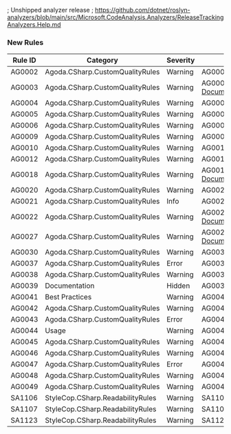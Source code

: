 ﻿; Unshipped analyzer release
; https://github.com/dotnet/roslyn-analyzers/blob/main/src/Microsoft.CodeAnalysis.Analyzers/ReleaseTrackingAnalyzers.Help.md

### New Rules

Rule ID | Category | Severity | Notes
--------|----------|----------|-------
AG0002 | Agoda.CSharp.CustomQualityRules | Warning | AG0002PrivateMethodsShouldNotBeTested
AG0003 | Agoda.CSharp.CustomQualityRules | Warning | AG0003HttpContextCannotBePassedAsMethodArgument, [Documentation](https://agoda-com.github.io/standards-c-sharp/services/framework-abstractions.html)
AG0004 | Agoda.CSharp.CustomQualityRules | Warning | AG0004DoNotUseHardCodedStringsToIdentifyTypes, [Documentation](https://agoda-com.github.io/standards-c-sharp/reflection/hard-coded-strings.html)
AG0005 | Agoda.CSharp.CustomQualityRules | Warning | AG0005TestMethodNamesMustFollowConvention, [Documentation](https://agoda-com.github.io/standards-c-sharp/testing/test-method-names-should-clearly-indicate-what-they-are-testing.html)
AG0006 | Agoda.CSharp.CustomQualityRules | Warning | AG0006RegisteredComponentShouldHaveExactlyOnePublicConstructor
AG0009 | Agoda.CSharp.CustomQualityRules | Warning | AG0009IHttpContextAccessorCannotBePassedAsMethodArgument
AG0010 | Agoda.CSharp.CustomQualityRules | Warning | AG0010PreventTestFixtureInheritance, [Documentation](https://agoda-com.github.io/standards-c-sharp/unit-testing/be-wary-of-refactoring-tests.html)
AG0012 | Agoda.CSharp.CustomQualityRules | Warning | AG0012TestMethodMustContainAtLeastOneAssertion, [Documentation](https://agoda-com.github.io/standards-c-sharp/testing/tests-as-a-specification.html)
AG0018 | Agoda.CSharp.CustomQualityRules | Warning | AG0018PermitOnlyCertainPubliclyExposedEnumerables, [Documentation](https://agoda-com.github.io/standards-c-sharp/collections/choosing-collection-implementation.html)
AG0020 | Agoda.CSharp.CustomQualityRules | Warning | AG0020AvoidReturningNullEnumerables, [Documentation](https://agoda-com.github.io/standards-c-sharp/collections/null-empty-enumerables.html)
AG0021 | Agoda.CSharp.CustomQualityRules | Info | AG0021PreferAsyncMethods, [Documentation](https://agoda-com.github.io/standards-c-sharp/async/consume-async-method.html)
AG0022 | Agoda.CSharp.CustomQualityRules | Warning | AG0022DoNotExposeBothSyncAndAsyncVersionsOfMethods, [Documentation](https://agoda-com.github.io/standards-c-sharp/async/expose-async-method.html)
AG0027 | Agoda.CSharp.CustomQualityRules | Warning | AG0027EnsureOnlyDataSeleniumIsUsedToFindElements, [Documentation](https://agoda-com.github.io/standards-c-sharp/gui-testing/data-selenium.html)
AG0030 | Agoda.CSharp.CustomQualityRules | Warning | AG0030PreventUseOfDynamics, [Documentation](https://agoda-com.github.io/standards-c-sharp/code-style/dynamics.html)
AG0037 | Agoda.CSharp.CustomQualityRules | Error | AG0037EnsureSeleniumTestHasOwnedByAttribute
AG0038 | Agoda.CSharp.CustomQualityRules | Warning | AG0038PreventUseOfRegionPreprocessorDirective, [Documentation](https://agoda-com.github.io/standards-c-sharp/code-style/regions.html)
AG0039 | Documentation | Hidden | AG0039MethodLineLengthAnalyzer, [Documentation](https://github.com/agoda-com/AgodaAnalyzers/blob/master/src/Agoda.Analyzers/RuleContent/AG0039MethodLineLengthAnalyzer.html)
AG0041 | Best Practices | Warning | AG0041LogTemplateAnalyzer, [Documentation](https://github.com/agoda-com/AgodaAnalyzers/blob/master/doc/AG0041.md)
AG0042 | Agoda.CSharp.CustomQualityRules | Warning | AG0042QuerySelectorShouldNotBeUsed, [Documentation](https://github.com/agoda-com/AgodaAnalyzers/blob/master/doc/AG0042.md)
AG0043 | Agoda.CSharp.CustomQualityRules | Error | AG0043NoBuildServiceProvider, [Documentation](https://github.com/agoda-com/AgodaAnalyzers/blob/master/doc/AG0043.md)
AG0044 | Usage | Warning | AG0044ForceOptionShouldNotBeUsed
AG0045 | Agoda.CSharp.CustomQualityRules | Warning | AG0045XPathShouldNotBeUsedInPlaywrightLocators, [Documentation](https://github.com/agoda-com/AgodaAnalyzers/blob/master/doc/AG0045.md)
AG0046 | Agoda.CSharp.CustomQualityRules | Warning | AG0046EnforceGetByTestIdUsageInPlaywright, [Documentation](https://github.com/agoda-com/AgodaAnalyzers/blob/master/doc/AG0046.md)
AG0047 | Agoda.CSharp.CustomQualityRules | Error | AG0047TestContainerBuildOrderAnalyzer
AG0048 | Agoda.CSharp.CustomQualityRules | Warning | AG0048LoggerExceptionParameterAnalyzer, [Documentation](https://github.com/agoda-com/AgodaAnalyzers/blob/master/doc/AG0048.md)
AG0049 | Agoda.CSharp.CustomQualityRules | Warning | AG0049AvoidWaitForResponseAsync, [Documentation](https://github.com/agoda-com/AgodaAnalyzers/blob/master/doc/AG0049.md)
SA1106 | StyleCop.CSharp.ReadabilityRules | Warning | SA1106CodeMustNotContainEmptyStatements
SA1107 | StyleCop.CSharp.ReadabilityRules | Warning | SA1107CodeMustNotContainMultipleStatementsOnOneLine
SA1123 | StyleCop.CSharp.ReadabilityRules | Warning | SA1123DoNotPlaceRegionsWithinElements